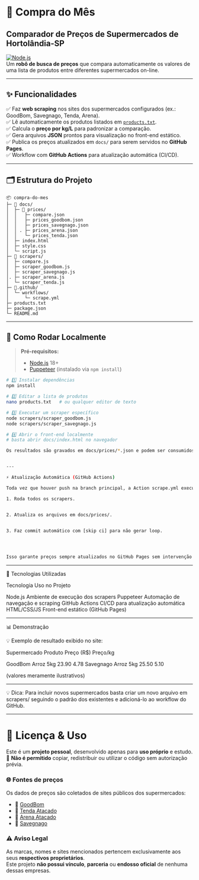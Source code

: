# 🛒 Compra do Mês

## Comparador de Preços de Supermercados de Hortolândia-SP 

[![Node.js](https://img.shields.io/badge/Node.js-18.x-green?logo=node.js)](https://nodejs.org/)  
Um **robô de busca de preços** que compara automaticamente os valores de uma lista de produtos entre diferentes supermercados on-line.

---

## ✨ Funcionalidades

✅ Faz **web scraping** nos sites dos supermercados configurados (ex.: GoodBom, Savegnago, Tenda, Arena).  
✅ Lê automaticamente os produtos listados em [`products.txt`](./products.txt).  
✅ Calcula o **preço por kg/L** para padronizar a comparação.  
✅ Gera arquivos **JSON** prontos para visualização no front-end estático.  
✅ Publica os preços atualizados em `docs/` para serem servidos no **GitHub Pages**.  
✅ Workflow com **GitHub Actions** para atualização automática (CI/CD).

---

## 🗂️ Estrutura do Projeto
```
📦 compra-do-mes
├─ 📁 docs/
│  ├─ 📁 prices/
│  │   ├─ compare.json
│  │   ├─ prices_goodbom.json
│  │   ├─ prices_savegnago.json
│  │ . ├─ prices_arena.json
│  │   └─ prices_tenda.json
│  ├─ index.html
│  ├─ style.css
│  └─ script.js
├─ 📁 scrapers/
│  ├─ compare.js
│  ├─ scraper_goodbom.js
│  ├─ scraper_savegnago.js
│. ├─ scraper_arena.js
│  └─ scraper_tenda.js
├─ 📁.github/
│  └─ workflows/
│      └─ scrape.yml
├─ products.txt
├─ package.json
└─ README.md
```
---

## 🚀 Como Rodar Localmente

> **Pré-requisitos:**  
> - [Node.js](https://nodejs.org/) 18+  
> - [Puppeteer](https://pptr.dev/) (instalado via `npm install`)

```bash
# 1️⃣ Instalar dependências
npm install

# 2️⃣ Editar a lista de produtos
nano products.txt   # ou qualquer editor de texto

# 3️⃣ Executar um scraper específico
node scrapers/scraper_goodbom.js
node scrapers/scraper_savegnago.js

# 4️⃣ Abrir o front-end localmente
# basta abrir docs/index.html no navegador

Os resultados são gravados em docs/prices/*.json e podem ser consumidos pelo front-end automaticamente.


---

⚡ Atualização Automática (GitHub Actions)

Toda vez que houver push na branch principal, a Action scrape.yml executa:

1. Roda todos os scrapers.


2. Atualiza os arquivos em docs/prices/.


3. Faz commit automático com [skip ci] para não gerar loop.




Isso garante preços sempre atualizados no GitHub Pages sem intervenção manual.
```

---

🧩 Tecnologias Utilizadas

Tecnologia	Uso no Projeto

Node.js	Ambiente de execução dos scrapers
Puppeteer	Automação de navegação e scraping
GitHub Actions	CI/CD para atualização automática
HTML/CSS/JS	Front-end estático (GitHub Pages)



---

📊 Demonstração

💡 Exemplo de resultado exibido no site:

Supermercado	Produto	Preço (R$)	Preço/kg

GoodBom	Arroz 5kg	23.90	4.78
Savegnago	Arroz 5kg	25.50	5.10


(valores meramente ilustrativos)

---

💡 Dica:
Para incluir novos supermercados basta criar um novo arquivo em scrapers/ seguindo o padrão dos existentes e adicioná-lo ao workflow do GitHub.

---

# 📜 Licença & Uso

Este é um **projeto pessoal**, desenvolvido apenas para **uso próprio** e estudo.  
📌 **Não é permitido** copiar, redistribuir ou utilizar o código sem autorização prévia.

### 🌐 Fontes de preços
Os dados de preços são coletados de sites públicos dos supermercados:

- 🛒 [GoodBom](https://www.supermercadosgoodbom.com.br/)
- 🛒 [Tenda Atacado](https://www.tendaatacado.com.br/)
- 🛒 [Arena Atacado](https://www.arenasuper.com.br/)
- 🛒 [Savegnago](https://www.savegnago.com.br/)

### ⚠️ Aviso Legal
As marcas, nomes e sites mencionados pertencem exclusivamente aos seus **respectivos proprietários**.  
Este projeto **não possui vínculo**, **parceria** ou **endosso oficial** de nenhuma dessas empresas.
